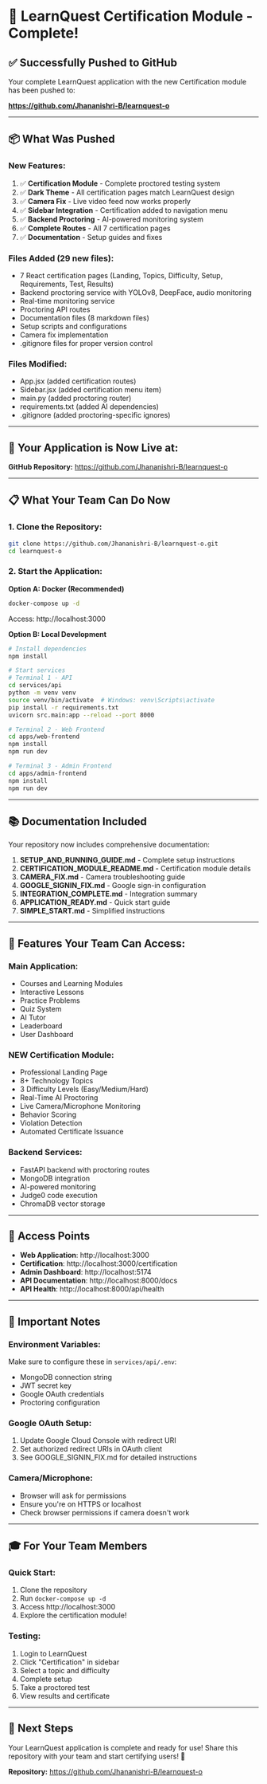# 🎉 LearnQuest Certification Module - Complete!

## ✅ **Successfully Pushed to GitHub**

Your complete LearnQuest application with the new Certification module has been pushed to:

**https://github.com/Jhananishri-B/learnquest-o**

---

## 📦 **What Was Pushed**

### **New Features:**
1. ✅ **Certification Module** - Complete proctored testing system
2. ✅ **Dark Theme** - All certification pages match LearnQuest design
3. ✅ **Camera Fix** - Live video feed now works properly
4. ✅ **Sidebar Integration** - Certification added to navigation menu
5. ✅ **Backend Proctoring** - AI-powered monitoring system
6. ✅ **Complete Routes** - All 7 certification pages
7. ✅ **Documentation** - Setup guides and fixes

### **Files Added (29 new files):**
- 7 React certification pages (Landing, Topics, Difficulty, Setup, Requirements, Test, Results)
- Backend proctoring service with YOLOv8, DeepFace, audio monitoring
- Real-time monitoring service
- Proctoring API routes
- Documentation files (8 markdown files)
- Setup scripts and configurations
- Camera fix implementation
- .gitignore files for proper version control

### **Files Modified:**
- App.jsx (added certification routes)
- Sidebar.jsx (added certification menu item)
- main.py (added proctoring router)
- requirements.txt (added AI dependencies)
- .gitignore (added proctoring-specific ignores)

---

## 🚀 **Your Application is Now Live at:**

**GitHub Repository:** https://github.com/Jhananishri-B/learnquest-o

---

## 📋 **What Your Team Can Do Now**

### **1. Clone the Repository:**
```bash
git clone https://github.com/Jhananishri-B/learnquest-o.git
cd learnquest-o
```

### **2. Start the Application:**

**Option A: Docker (Recommended)**
```bash
docker-compose up -d
```
Access: http://localhost:3000

**Option B: Local Development**
```bash
# Install dependencies
npm install

# Start services
# Terminal 1 - API
cd services/api
python -m venv venv
source venv/bin/activate  # Windows: venv\Scripts\activate
pip install -r requirements.txt
uvicorn src.main:app --reload --port 8000

# Terminal 2 - Web Frontend
cd apps/web-frontend
npm install
npm run dev

# Terminal 3 - Admin Frontend
cd apps/admin-frontend
npm install
npm run dev
```

---

## 📚 **Documentation Included**

Your repository now includes comprehensive documentation:

1. **SETUP_AND_RUNNING_GUIDE.md** - Complete setup instructions
2. **CERTIFICATION_MODULE_README.md** - Certification module details
3. **CAMERA_FIX.md** - Camera troubleshooting guide
4. **GOOGLE_SIGNIN_FIX.md** - Google sign-in configuration
5. **INTEGRATION_COMPLETE.md** - Integration summary
6. **APPLICATION_READY.md** - Quick start guide
7. **SIMPLE_START.md** - Simplified instructions

---

## 🎯 **Features Your Team Can Access:**

### **Main Application:**
- Courses and Learning Modules
- Interactive Lessons
- Practice Problems
- Quiz System
- AI Tutor
- Leaderboard
- User Dashboard

### **NEW Certification Module:**
- Professional Landing Page
- 8+ Technology Topics
- 3 Difficulty Levels (Easy/Medium/Hard)
- Real-Time AI Proctoring
- Live Camera/Microphone Monitoring
- Behavior Scoring
- Violation Detection
- Automated Certificate Issuance

### **Backend Services:**
- FastAPI backend with proctoring routes
- MongoDB integration
- AI-powered monitoring
- Judge0 code execution
- ChromaDB vector storage

---

## 🔗 **Access Points**

- **Web Application**: http://localhost:3000
- **Certification**: http://localhost:3000/certification
- **Admin Dashboard**: http://localhost:5174
- **API Documentation**: http://localhost:8000/docs
- **API Health**: http://localhost:8000/api/health

---

## 📝 **Important Notes**

### **Environment Variables:**
Make sure to configure these in `services/api/.env`:
- MongoDB connection string
- JWT secret key
- Google OAuth credentials
- Proctoring configuration

### **Google OAuth Setup:**
1. Update Google Cloud Console with redirect URI
2. Set authorized redirect URIs in OAuth client
3. See GOOGLE_SIGNIN_FIX.md for detailed instructions

### **Camera/Microphone:**
- Browser will ask for permissions
- Ensure you're on HTTPS or localhost
- Check browser permissions if camera doesn't work

---

## 🎓 **For Your Team Members**

### **Quick Start:**
1. Clone the repository
2. Run `docker-compose up -d`
3. Access http://localhost:3000
4. Explore the certification module!

### **Testing:**
1. Login to LearnQuest
2. Click "Certification" in sidebar
3. Select a topic and difficulty
4. Complete setup
5. Take a proctored test
6. View results and certificate

---

## 🚀 **Next Steps**

Your LearnQuest application is complete and ready for use! Share this repository with your team and start certifying users! 🎉

**Repository:** https://github.com/Jhananishri-B/learnquest-o



